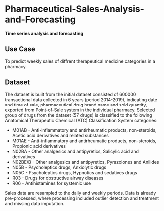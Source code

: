 # Pharmaceutical-Sales-Analysis-and-Forecasting

**Time series analysis and forecasting**

## Use Case

To predict weekly sales of diffrent therapeutical medicine categories in a pharmacy.

## Dataset

The dataset is built from the initial dataset consisted of 600000 transactional data collected in 6 years (period 2014-2019), indicating date and time of sale, pharmaceutical drug brand name and sold quantity, exported from Point-of-Sale system in the individual pharmacy. Selected group of drugs from the dataset (57 drugs) is classified to the following Anatomical Therapeutic Chemical (ATC) Classification System categories:

- M01AB - Anti-inflammatory and antirheumatic products, non-steroids, Acetic acid derivatives and related substances
- M01AE - Anti-inflammatory and antirheumatic products, non-steroids, Propionic acid derivatives
- N02BA - Other analgesics and antipyretics, Salicylic acid and derivatives
- N02BE/B - Other analgesics and antipyretics, Pyrazolones and Anilides
-    N05B - Psycholeptics drugs, Anxiolytic drugs
-    N05C - Psycholeptics drugs, Hypnotics and sedatives drugs
-    R03 - Drugs for obstructive airway diseases
-    R06 - Antihistamines for systemic use 

Sales data are resampled to the daily and weekly periods. Data is already pre-processed, where processing included outlier detection and treatment and missing data imputation.


